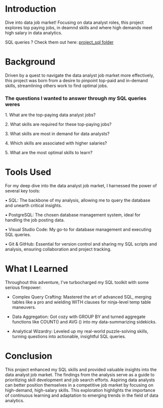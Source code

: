 # Introduction
Dive into data job market! Focusing on data analyst roles, this project explores top paying jobs, in deamnd skills and where high demands meet high salary in data analytics.

SQL queries ? Check them out here: [project_sql folder](/project_sql/)

# Background
Driven by a quest to navigate the data analyst job market more effectively, this project was born from a desire to pinpoint top-paid and in-demand skills, streamlining others work to find optimal jobs.

### The questions I wanted to answer through my SQL queries weres

1.⁠ ⁠What are the top-paying data analyst jobs?

2.⁠ ⁠What skills are required for these top-paying jobs?

3.⁠ ⁠What skills are most in demand for data analysts?

4.⁠ ⁠Which skills are associated with higher salaries?

5.⁠ ⁠What are the most optimal skills to learn?

# Tools Used
For my deep dive into the data analyst job market, I harnessed the power of several key tools:

•⁠  ⁠SQL: The backbone of my analysis, allowing me to query the database and unearth critical insights.

•⁠  ⁠PostgreSQL: The chosen database management system, ideal for handling the job posting data.

•⁠  ⁠Visual Studio Code: My go-to for database management and executing SQL queries.

•⁠  ⁠Git & GitHub: Essential for version control and sharing my SQL scripts and analysis, ensuring collaboration and project tracking.

# What I Learned
Throughout this adventure, I've turbocharged my SQL toolkit with some serious firepower:

* Complex Query Crafting: Mastered the art of advanced SQL, merging tables like a pro and wielding WITH clauses for ninja-level temp table maneuvers.
  
* Data Aggregation: Got cozy with GROUP BY and turned aggregate functions like COUNT() and AVG () into my data-summarizing sidekicks. 

* Analytical Wizardry: Leveled up my real-world puzzle-solving skills, turning questions into actionable, insightful SQL queries.

# Conclusion
This project enhanced my SQL skills and provided valuable insights into the data analyst job market. The findings from the analysis serve as a guide to prioritizing skill development and job search efforts. Aspiring data analysts can better position themselves in a competitive job market by focusing on high-demand, high-salary skills. This exploration highlights the importance of continuous learning and adaptation to emerging trends in the field of data analytics.
